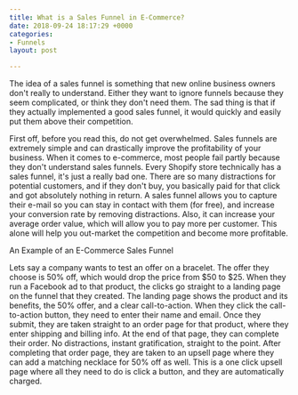 ```yaml
---
title: What is a Sales Funnel in E-Commerce?
date: 2018-09-24 18:17:29 +0000
categories:
- Funnels
layout: post

---
```

The idea of a sales funnel is something that new online business owners don't really to understand. Either they want to ignore funnels because they seem complicated, or think they don't need them. The sad thing is that if they actually implemented a good sales funnel, it would quickly and easily put them above their competition.

First off, before you read this, do not get overwhelmed. Sales funnels are extremely simple and can drastically improve the profitability of your business. When it comes to e-commerce, most people fail partly because they don't understand sales funnels. Every Shopify store technically has a sales funnel, it's just a really bad one. There are so many distractions for potential customers, and if they don't buy, you basically paid for that click and got absolutely nothing in return. A sales funnel allows you to capture their e-mail so you can stay in contact with them (for free), and increase your conversion rate by removing distractions. Also, it can increase your average order value, which will allow you to pay more per customer. This alone will help you out-market the competition and become more profitable.

An Example of an E-Commerce Sales Funnel

Lets say a company wants to test an offer on a bracelet. The offer they choose is 50% off, which would drop the price from $50 to $25. When they run a Facebook ad to that product, the clicks go straight to a landing page on the funnel that they created. The landing page shows the product and its benefits, the 50% offer, and a clear call-to-action. When they click the call-to-action button, they need to enter their name and email. Once they submit, they are taken straight to an order page for that product, where they enter shipping and billing info. At the end of that page, they can complete their order. No distractions, instant gratification, straight to the point. After completing that order page, they are taken to an upsell page where they can add a matching necklace for 50% off as well. This is a one click upsell page where all they need to do is click a button, and they are automatically charged. 